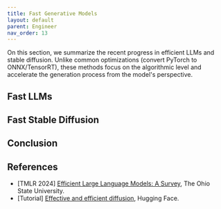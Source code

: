 ```yaml
---
title: Fast Generative Models
layout: default
parent: Engineer
nav_order: 13
---
```


On this section, we summarize the recent progress in efficient LLMs and stable diffusion. Unlike common optimizations (convert PyTorch to ONNX/TensorRT), these methods focus on the algorithmic level and accelerate the generation process from the model's perspective.

## Fast LLMs

## Fast Stable Diffusion

## Conclusion

## References
- [TMLR 2024] [Efficient Large Language Models: A Survey](https://github.com/AIoT-MLSys-Lab/Efficient-LLMs-Survey), The Ohio State University.
- [Tutorial] [Effective and efficient diffusion](https://huggingface.co/docs/diffusers/stable_diffusion), Hugging Face.